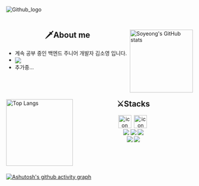 <br>

![Github_logo](https://github.com/twingtwing/twingtwing/assets/86578586/8ee0a56b-0212-416d-8317-9557ba821ccb)
<br><br>

<div>
    <img align = "right" height = "170px" src="https://github-readme-stats.vercel.app/api?username=twingtwing&show_icons=true&theme=apprentice" title = "Soyeong's GitHub stats"/>
    <h2 align = "middle"> 🗡️About me </h2> 
<!-- about me -->

- 계속 공부 중인 백엔드 주니어 개발자 김소영 입니다. 
- <a href = "https://solved.ac/qazxc753"><img align="absmiddle" src="http://mazassumnida.wtf/api/mini/generate_badge?boj=qazxc753"/></a>
- 추가중...

</div>
<br><br>

<div>
    <img align = "left"  height = "180px"src="https://github-readme-stats.vercel.app/api/top-langs/?username=twingtwing&layout=compact&theme=apprentice" title = "Top Langs"/>
    <div> 
        <!-- Stacks -->
        <h2 align = "middle"> ⚔️Stacks </h2>
        <div align = "middle"> 
            <!--Language-->
            <img src="https://techstack-generator.vercel.app/java-icon.svg" alt="icon" width="35" height="35" />&nbsp
            <img src="https://techstack-generator.vercel.app/js-icon.svg" alt="icon" width="35" height="35" />&nbsp
            <br>
            <img src="https://img.shields.io/badge/jquery-0769AD?style=flat&logo=jquery&logoColor=white"
            <br> 
            <!--Frame Work-->
            <img src="https://img.shields.io/badge/Spring-white?style=flat&logo=Spring&logoColor=6DB33F"/></code>
            <img src="https://img.shields.io/badge/Spring Boot-6DB33F?style=flat&logo=Spring Boot&logoColor=white"/>
            <br> 
            <!--SQL-->
            <img src="https://img.shields.io/badge/oracle-F80000?style=flat&logo=oracle&logoColor=white">
            <img src="https://img.shields.io/badge/SQL Server-CC2927?style=flat&logo=Microsoft SQL Server&logoColor=white">
        </div>
    </div>

</div>
<br><br>
<br><br>

[![Ashutosh's github activity graph](https://github-readme-activity-graph.vercel.app/graph?username=twingtwing&theme=high-contrast)](https://github.com/ashutosh00710/github-readme-activity-graph)
